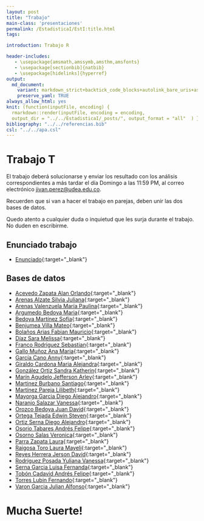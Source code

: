 ```yaml
---
layout: post
title: "Trabajo"
main-class: 'presentaciones'
permalink: /EstadisticaI/EstI:title.html
tags:

introduction: Trabajo R

header-includes:
   - \usepackage{amsmath,amssymb,amsthm,amsfonts}
   - \usepackage[sectionbib]{natbib}
   - \usepackage[hidelinks]{hyperref}
output:
  md_document:
    variant: markdown_strict+backtick_code_blocks+autolink_bare_uris+ascii_identifiers+tex_math_single_backslash
    preserve_yaml: TRUE
always_allow_html: yes   
knit: (function(inputFile, encoding) {
  rmarkdown::render(inputFile, encoding = encoding,
  output_dir = "../../EstadisticaI/_posts/", output_format = "all"  ) })
bibliography: "../../referencias.bib"
csl: "../../apa.csl"
---
```








# Trabajo T

El trabajo deberá solucionarse y enviar los resultado con los análisis
correspondientes a más tardar el día Domingo a las 11:59 PM, al correo
electrónico <a target="_blank" href="mailto:jivan.perez@udea.edu.co">
jivan.perez@udea.edu.co</a>.

Recuerden que si van a hacer el trabajo en parejas, deben unir las dos
bases de datos.

Quedo atento a cualquier duda o inquietud que les surja durante el
trabajo. No duden en escribirme.

## Enunciado trabajo

-   [Enunciado](https://github.com/jiperezga/jiperezga.github.io/raw/master/Dataset/Trabajo/TrabajoR.docx){:target="\_blank"}

## Bases de datos

-   [Acevedo Zapata Alan
    Orlando](https://github.com/jiperezga/jiperezga.github.io/raw/master/Dataset/Trabajo/T1152220366.xlsx){:target="\_blank"}
-   [Arenas Alzate Silvia
    Juliana](https://github.com/jiperezga/jiperezga.github.io/raw/master/Dataset/Trabajo/T1037654737.xlsx){:target="\_blank"}
-   [Arenas Valenzuela María
    Paulina](https://github.com/jiperezga/jiperezga.github.io/raw/master/Dataset/Trabajo/T1037635657.xlsx){:target="\_blank"}
-   [Argumedo Bedoya
    Maria](https://github.com/jiperezga/jiperezga.github.io/raw/master/Dataset/Trabajo/T1007822116.xlsx){:target="\_blank"}
-   [Bedoya Martínez
    Sofía](https://github.com/jiperezga/jiperezga.github.io/raw/master/Dataset/Trabajo/T1004774415.xlsx){:target="\_blank"}
-   [Benjumea Villa
    Mateo](https://github.com/jiperezga/jiperezga.github.io/raw/master/Dataset/Trabajo/T1193526570.xlsx){:target="\_blank"}
-   [Bolaños Arias Fabian
    Mauricio](https://github.com/jiperezga/jiperezga.github.io/raw/master/Dataset/Trabajo/T1037654623.xlsx){:target="\_blank"}
-   [Díaz Sara
    Melissa](https://github.com/jiperezga/jiperezga.github.io/raw/master/Dataset/Trabajo/TSara.xlsx){:target="\_blank"}
-   [Franco Rodriguez
    Sebastian](https://github.com/jiperezga/jiperezga.github.io/raw/master/Dataset/Trabajo/T1037237922.xlsx){:target="\_blank"}
-   [Gallo Muñoz Ana
    Maria](https://github.com/jiperezga/jiperezga.github.io/raw/master/Dataset/Trabajo/T1036782913.xlsx){:target="\_blank"}
-   [García Cano
    Anny](https://github.com/jiperezga/jiperezga.github.io/raw/master/Dataset/Trabajo/T1152209588.xlsx){:target="\_blank"}
-   [Giraldo Cardona Maria
    Alejandra](https://github.com/jiperezga/jiperezga.github.io/raw/master/Dataset/Trabajo/T1007374227.xlsx){:target="\_blank"}
-   [González Ortiz Sandra
    Katherin](https://github.com/jiperezga/jiperezga.github.io/raw/master/Dataset/Trabajo/T1038417681.xlsx){:target="\_blank"}
-   [Marín Agudelo Jefferson
    Arley](https://github.com/jiperezga/jiperezga.github.io/raw/master/Dataset/Trabajo/T1017227638.xlsx){:target="\_blank"}
-   [Martinez Burbano
    Santiago](https://github.com/jiperezga/jiperezga.github.io/raw/master/Dataset/Trabajo/T1005745532.xlsx){:target="\_blank"}
-   [Martínez Pareja
    Lilibeth](https://github.com/jiperezga/jiperezga.github.io/raw/master/Dataset/Trabajo/T1036934721.xlsx){:target="\_blank"}
-   [Mayorga Garcia Diego
    Alejandro](https://github.com/jiperezga/jiperezga.github.io/raw/master/Dataset/Trabajo/T1007790690.xlsx){:target="\_blank"}
-   [Naranjo Salazar
    Vanessa](https://github.com/jiperezga/jiperezga.github.io/raw/master/Dataset/Trabajo/T1214747403.xlsx){:target="\_blank"}
-   [Orozco Bedoya Juan
    David](https://github.com/jiperezga/jiperezga.github.io/raw/master/Dataset/Trabajo/T1047502478.xlsx){:target="\_blank"}
-   [Ortega Tejada Edwin
    Steven](https://github.com/jiperezga/jiperezga.github.io/raw/master/Dataset/Trabajo/T1026157682.xlsx){:target="\_blank"}
-   [Ortiz Serna Diego
    Alejandro](https://github.com/jiperezga/jiperezga.github.io/raw/master/Dataset/Trabajo/T1036677008.xlsx){:target="\_blank"}
-   [Osorio Tabares Andrés
    Felipe](https://github.com/jiperezga/jiperezga.github.io/raw/master/Dataset/Trabajo/T1214729624.xlsx){:target="\_blank"}
-   [Osorno Salas
    Veronica](https://github.com/jiperezga/jiperezga.github.io/raw/master/Dataset/Trabajo/T1152714649.xlsx){:target="\_blank"}
-   [Parra Zapata
    Laura](https://github.com/jiperezga/jiperezga.github.io/raw/master/Dataset/Trabajo/T1023725008.xlsx){:target="\_blank"}
-   [Raigosa Toro Laura
    Mayeli](https://github.com/jiperezga/jiperezga.github.io/raw/master/Dataset/Trabajo/T1152463340.xlsx){:target="\_blank"}
-   [Reyes Herrera Jerson
    David](https://github.com/jiperezga/jiperezga.github.io/raw/master/Dataset/Trabajo/T1030653675.xlsx){:target="\_blank"}
-   [Rodriguez Posada Yuliana
    Vanessa](https://github.com/jiperezga/jiperezga.github.io/raw/master/Dataset/Trabajo/T1020487230.xlsx){:target="\_blank"}
-   [Serna Garcia Luisa
    Fernanda](https://github.com/jiperezga/jiperezga.github.io/raw/master/Dataset/Trabajo/T1001755948.xlsx){:target="\_blank"}
-   [Tobón Cadavid Andrés
    Felipe](https://github.com/jiperezga/jiperezga.github.io/raw/master/Dataset/Trabajo/T1001390571.xlsx){:target="\_blank"}
-   [Torres Lubin
    Fernando](https://github.com/jiperezga/jiperezga.github.io/raw/master/Dataset/Trabajo/T71388332.xlsx){:target="\_blank"}
-   [Varon Garcia Julian
    Alfonso](https://github.com/jiperezga/jiperezga.github.io/raw/master/Dataset/Trabajo/T1113667336.xlsx){:target="\_blank"}

<h1>
Mucha Suerte!
</h1>
